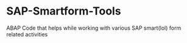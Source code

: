 # SAP-Smartform-Tools
ABAP Code that helps while working with various SAP smart(lol) form related activities
